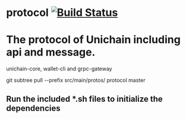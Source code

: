 # protocol [![Build Status](https://travis-ci.org/uniworld-io/protocol.svg?branch=master)](https://travis-ci.org/uniworld-io/protocol)


# The protocol of Unichain including api and message.

unichain-core, wallet-cli and grpc-gateway

git subtree pull --prefix src/main/protos/ protocol master

## Run the included *.sh files to initialize the dependencies

